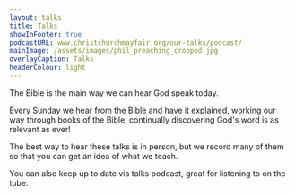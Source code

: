 ```yaml
---
layout: talks
title: Talks
showInFooter: true
podcastURL: www.christchurchmayfair.org/our-talks/podcast/
mainImage: /assets/images/phil_preaching_cropped.jpg
overlayCaption: Talks
headerColour: light
---
```

The Bible is the main way we can hear God speak today.

Every Sunday we hear from the Bible and have it explained, working our way through books of the Bible, continually discovering God's word is as relevant as ever!

The best way to hear these talks is in person, but we record many of them so that you can get an idea of what we teach.

You can also keep up to date via talks podcast, great for listening to on the tube.
